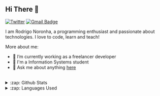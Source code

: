 ## Hi There 👋

[![Twitter](https://img.shields.io/twitter/url/https/twitter.com/xxxkckkxkxxk.svg?style=social&label=xxxkckkxkxxk)](https://twitter.com/xxxkckkxkxxk)
[![Gmail Badge](https://img.shields.io/badge/-Gmail-c14438?style=flat-square&logo=Gmail&logoColor=white&link=mailto:rodrigodnoronha@gmail.com)](mailto:rodrigodnoronha@gmail.com)

I am Rodrigo Noronha, a programming enthusiast and passionate about technologies. I love to code, learn and teach!

More about me:
- :rocket: I’m currently working as a freelancer developer
- :school: I'm a Information Systems student 
- 💬  Ask me about anything [here](https://github.com/rodrigodnoronha/rodrigodnoronha/issues)

<br/>

<details>
  <summary>:zap: Github Stats</summary>
  <img src="https://github-readme-stats.vercel.app/api?username=rodrigodiasnoronha&&show_icons=true&title_color=222222&icon_color=03A87C&text_color=333333&bg_color=ffffff">
</details>

<details>
  <summary>:zap: Languages Used</summary>
  <img src="https://github-readme-stats.vercel.app/api/top-langs/?username=rodrigodiasnoronha&layout=compact&bg_color=ffffff&text_color=333333">
</details>
<br/>
